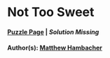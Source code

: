 # Not Too Sweet

#### [Puzzle Page](1.3-p.pdf) | *Solution Missing*
#### Author(s): [Matthew Hambacher](../../../../search.html?q=Matthew+Hambacher)

